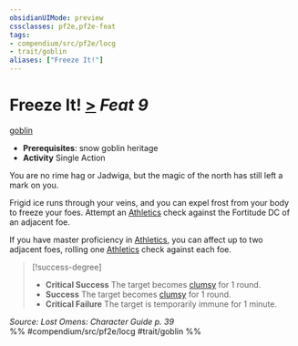 ```yaml
---
obsidianUIMode: preview
cssclasses: pf2e,pf2e-feat
tags:
- compendium/src/pf2e/locg
- trait/goblin
aliases: ["Freeze It!"]
---
```

# Freeze It!  [>](rules/core-rulebook/chapter-9-playing-the-game.md#Actions "Single Action") *Feat 9*  
[goblin](rules/traits/goblin.md "Goblin Ancestry & Heritage Trait")  

- **Prerequisites**: snow goblin heritage
- **Activity** Single Action

You are no rime hag or Jadwiga, but the magic of the north has still left a mark on you.

Frigid ice runs through your veins, and you can expel frost from your body to freeze your foes. Attempt an [Athletics](compendium/skills.md#Athletics) check against the Fortitude DC of an adjacent foe.

If you have master proficiency in [Athletics](compendium/skills.md#Athletics), you can affect up to two adjacent foes, rolling one [Athletics](compendium/skills.md#Athletics) check against each foe.

> [!success-degree] 
> - **Critical Success** The target becomes [clumsy](rules/conditions.md#Clumsy) for 1 round.
> - **Success** The target becomes [clumsy](rules/conditions.md#Clumsy) for 1 round.
> - **Critical Failure** The target is temporarily immune for 1 minute.

*Source: Lost Omens: Character Guide p. 39*  
%% #compendium/src/pf2e/locg #trait/goblin %%